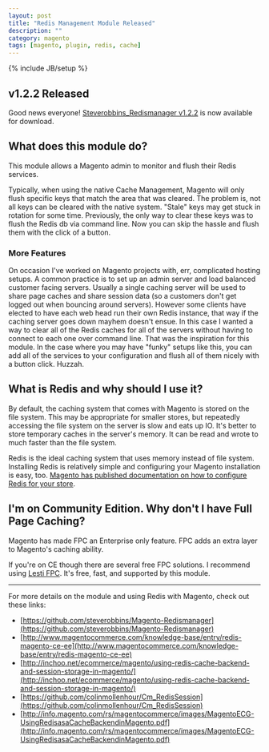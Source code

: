 ```yaml
---
layout: post
title: "Redis Management Module Released"
description: ""
category: magento
tags: [magento, plugin, redis, cache]
---
```

{% include JB/setup %}

## v1.2.2 Released

Good news everyone! [Steverobbins_Redismanager v1.2.2](https://github.com/steverobbins/Magento-Redismanager) is now available for download.

## What does this module do?

This module allows a Magento admin to monitor and flush their Redis services.

Typically, when using the native Cache Management, Magento will only flush specific keys that match the area that was cleared.  The problem is, not all keys can be cleared with the native system.  "Stale" keys may get stuck in rotation for some time.  Previously, the only way to clear these keys was to flush the Redis db via command line.  Now you can skip the hassle and flush them with the click of a button.

### More Features

On occasion I've worked on Magento projects with, err, complicated hosting setups.  A common practice is to set up an admin server and load balanced customer facing servers.  Usually a single caching server will be used to share page caches and share session data (so a customers don't get logged out when bouncing around servers).  However some clients have elected to have each web head run their own Redis instance, that way if the caching server goes down mayhem doesn't ensue.  In this case I wanted a way to clear all of the Redis caches for all of the servers without having to connect to each one over command line.  That was the inspiration for this module.  In the case where you may have "funky" setups like this, you can add all of the services to your configuration and flush all of them nicely with a button click.  Huzzah.

## What is Redis and why should I use it?

By default, the caching system that comes with Magento is stored on the file system.  This may be appropriate for smaller stores, but repeatedly accessing the file system on the server is slow and eats up IO.  It's better to store temporary caches in the server's memory.  It can be read and wrote to much faster than the file system.

Redis is the ideal caching system that uses memory instead of file system.  Installing Redis is relatively simple and configuring your Magento installation is easy, too.  [Magento has published documentation on how to configure Redis for your store](http://www.magentocommerce.com/knowledge-base/entry/redis-magento-ce-ee).

## I'm on Community Edition.  Why don't I have Full Page Caching?

Magento has made FPC an Enterprise only feature.  FPC adds an extra layer to Magento's caching ability.

If you're on CE though there are several free FPC solutions.  I recommend using [Lesti FPC](http://gordonlesti.com/lestifpc/).  It's free, fast, and supported by this module.

---

For more details on the module and using Redis with Magento, check out these links:

* [https://github.com/steverobbins/Magento-Redismanager](https://github.com/steverobbins/Magento-Redismanager)
* [http://www.magentocommerce.com/knowledge-base/entry/redis-magento-ce-ee](http://www.magentocommerce.com/knowledge-base/entry/redis-magento-ce-ee)
* [http://inchoo.net/ecommerce/magento/using-redis-cache-backend-and-session-storage-in-magento/](http://inchoo.net/ecommerce/magento/using-redis-cache-backend-and-session-storage-in-magento/)
* [https://github.com/colinmollenhour/Cm_RedisSession](https://github.com/colinmollenhour/Cm_RedisSession)
* [http://info.magento.com/rs/magentocommerce/images/MagentoECG-UsingRedisasaCacheBackendinMagento.pdf](http://info.magento.com/rs/magentocommerce/images/MagentoECG-UsingRedisasaCacheBackendinMagento.pdf)

